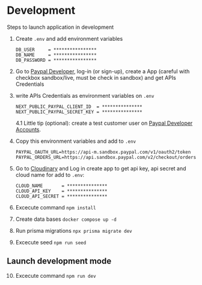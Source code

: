 # Development
Steps to launch application in development


1. Create ```.env``` and add environment variables
   ```
   DB_USER     = ****************
   DB_NAME     = ****************
   DB_PASSWORD = ****************
   ```

2. Go to [Paypal Developer](https://developer.paypal.com/home), log-in (or sign-up), create a App (careful with checkbox sandbox/live, must be check in  sandbox) and get APIs Credentials

3. write APIs Credentials as environment variables on ```.env```
   ```
   NEXT_PUBLIC_PAYPAL_CLIENT_ID  = ***************
   NEXT_PUBLIC_PAYPAL_SECRET_KEY = ***************
   ```
   4.1 Little tip (optional): create a test customer user on [Paypal Developer Accounts](https://developer.paypal.com/dashboard/accounts/).


4. Copy this environment variables and add to ```.env```
   ```
   PAYPAL_OAUTH_URL=https://api-m.sandbox.paypal.com/v1/oauth2/token
   PAYPAL_ORDERS_URL=https://api.sandbox.paypal.com/v2/checkout/orders
   ```

5. Go to [Cloudinary](https://cloudinary.com/) and Log in create app to get api key, api secret and cloud name for add to ```.env```:
   ```
   CLOUD_NAME       = ***************
   CLOUD_API_KEY    = ***************
   CLOUD_API_SECRET = ***************
   ```

6. Excecute command ``` npm install ```

7. Create data bases   ``` docker compose up -d ```

8. Run prisma migrations ``` npx prisma migrate dev ```

9. Excecute seed ``` npm run seed ```

## Launch development mode

10. Excecute command ``` npm run dev ```
